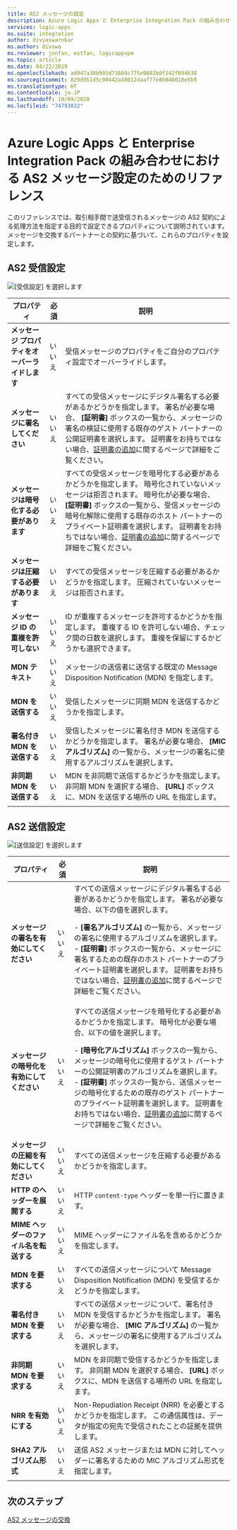 ```yaml
---
title: AS2 メッセージの設定
description: Azure Logic Apps と Enterprise Integration Pack の組み合わせにおける AS2 送受信設定のためのリファレンス ガイド
services: logic-apps
ms.suite: integration
author: divyaswarnkar
ms.author: divswa
ms.reviewer: jonfan, estfan, logicappspm
ms.topic: article
ms.date: 04/22/2019
ms.openlocfilehash: ad047a30b901d71604c775e9882b0f242f094638
ms.sourcegitcommit: 829d951d5c90442a38012daaf77e86046018e5b9
ms.translationtype: HT
ms.contentlocale: ja-JP
ms.lasthandoff: 10/09/2020
ms.locfileid: "74793032"
---
```

# <a name="reference-for-as2-message-settings-in-azure-logic-apps-with-enterprise-integration-pack"></a>Azure Logic Apps と Enterprise Integration Pack の組み合わせにおける AS2 メッセージ設定のためのリファレンス

このリファレンスでは、取引相手間で送受信されるメッセージの AS2 契約による処理方法を指定する目的で設定できるプロパティについて説明されています。 メッセージを交換するパートナーとの契約に基づいて、これらのプロパティを設定します。

<a name="AS2-incoming-messages"></a>

## <a name="as2-receive-settings"></a>AS2 受信設定

![[受信設定] を選択します](./media/logic-apps-enterprise-integration-as2-message-settings/receive-settings.png)

| プロパティ | 必須 | 説明 |
|----------|----------|-------------|
| **メッセージ プロパティをオーバーライドします** | いいえ | 受信メッセージのプロパティをご自分のプロパティ設定でオーバーライドします。 |
| **メッセージに署名してください** | いいえ | すべての受信メッセージにデジタル署名する必要があるかどうかを指定します。 署名が必要な場合、 **[証明書]** ボックスの一覧から、メッセージの署名の検証に使用する既存のゲスト パートナーの公開証明書を選択します。 証明書をお持ちではない場合、[証明書の追加](../logic-apps/logic-apps-enterprise-integration-certificates.md)に関するページで詳細をご覧ください。 |
| **メッセージは暗号化する必要があります** | いいえ | すべての受信メッセージを暗号化する必要があるかどうかを指定します。 暗号化されていないメッセージは拒否されます。 暗号化が必要な場合、 **[証明書]** ボックスの一覧から、受信メッセージの暗号化解除に使用する既存のホスト パートナーのプライベート証明書を選択します。 証明書をお持ちではない場合、[証明書の追加](../logic-apps/logic-apps-enterprise-integration-certificates.md)に関するページで詳細をご覧ください。 |
| **メッセージは圧縮する必要があります** | いいえ | すべての受信メッセージを圧縮する必要があるかどうかを指定します。 圧縮されていないメッセージは拒否されます。 |
| **メッセージ ID の重複を許可しない** | いいえ | ID が重複するメッセージを許可するかどうかを指定します。 重複する ID を許可しない場合、チェック間の日数を選択します。 重複を保留にするかどうかも選択できます。 |
| **MDN テキスト** | いいえ | メッセージの送信者に送信する既定の Message Disposition Notification (MDN) を指定します。 |
| **MDN を送信する** | いいえ | 受信したメッセージに同期 MDN を送信するかどうかを指定します。  |
| **署名付き MDN を送信する** | いいえ | 受信したメッセージに署名付き MDN を送信するかどうかを指定します。 署名が必要な場合、 **[MIC アルゴリズム]** の一覧から、メッセージの署名に使用するアルゴリズムを選択します。 |
| **非同期 MDN を送信する** | いいえ | MDN を非同期で送信するかどうかを指定します。 非同期 MDN を選択する場合、 **[URL]** ボックスに、MDN を送信する場所の URL を指定します。 |
||||

<a name="AS2-outgoing-messages"></a>

## <a name="as2-send-settings"></a>AS2 送信設定

![[送信設定] を選択します](./media/logic-apps-enterprise-integration-as2-message-settings/send-settings.png)

| プロパティ | 必須 | 説明 |
|----------|----------|-------------|
| **メッセージの署名を有効にしてください** | いいえ | すべての送信メッセージにデジタル署名する必要があるかどうかを指定します。 署名が必要な場合、以下の値を選択します。 <p>- **[署名アルゴリズム]** の一覧から、メッセージの署名に使用するアルゴリズムを選択します。 <br>- **[証明書]** ボックスの一覧から、メッセージに署名するための既存のホスト パートナーのプライベート証明書を選択します。 証明書をお持ちではない場合、[証明書の追加](../logic-apps/logic-apps-enterprise-integration-certificates.md)に関するページで詳細をご覧ください。 |
| **メッセージの暗号化を有効にしてください** | いいえ | すべての送信メッセージを暗号化する必要があるかどうかを指定します。 暗号化が必要な場合、以下の値を選択します。 <p>- **[暗号化アルゴリズム]** ボックスの一覧から、メッセージの暗号化に使用するゲスト パートナーの公開証明書のアルゴリズムを選択します。 <br>- **[証明書]** ボックスの一覧から、送信メッセージの暗号化するための既存のゲスト パートナーのプライベート証明書を選択します。 証明書をお持ちではない場合、[証明書の追加](../logic-apps/logic-apps-enterprise-integration-certificates.md)に関するページで詳細をご覧ください。 |
| **メッセージの圧縮を有効にしてください** | いいえ | すべての送信メッセージを圧縮する必要があるかどうかを指定します。 |
| **HTTP のヘッダーを展開する** | いいえ | HTTP `content-type` ヘッダーを単一行に置きます。 |
| **MIME ヘッダーのファイル名を転送する** | いいえ | MIME ヘッダーにファイル名を含めるかどうかを指定します。 |
| **MDN を要求する** | いいえ | すべての送信メッセージについて Message Disposition Notification (MDN) を受信するかどうかを指定します。 |
| **署名付き MDN を要求する** | いいえ | すべての送信メッセージについて、署名付き MDN を受信するかどうかを指定します。 署名が必要な場合、 **[MIC アルゴリズム]** の一覧から、メッセージの署名に使用するアルゴリズムを選択します。 |
| **非同期 MDN を要求する** | いいえ | MDN を非同期で受信するかどうかを指定します。 非同期 MDN を選択する場合、 **[URL]** ボックスに、MDN を送信する場所の URL を指定します。 |
| **NRR を有効にする** | いいえ | Non-Repudiation Receipt (NRR) を必要とするかどうかを指定します。 この通信属性は、データが指定の宛先で受信されたことの証拠を提供します。 |
| **SHA2 アルゴリズム形式** | いいえ | 送信 AS2 メッセージまたは MDN に対してヘッダーに署名するための MIC アルゴリズム形式を指定します。 |
||||

## <a name="next-steps"></a>次のステップ

[AS2 メッセージの交換](../logic-apps/logic-apps-enterprise-integration-as2.md)
